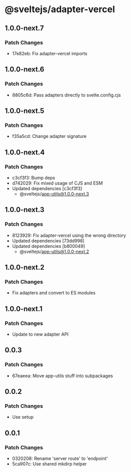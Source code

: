 # @sveltejs/adapter-vercel

## 1.0.0-next.7

### Patch Changes

- 17e82eb: Fix adapter-vercel imports

## 1.0.0-next.6

### Patch Changes

- 8805c6d: Pass adapters directly to svelte.config.cjs

## 1.0.0-next.5

### Patch Changes

- f35a5cd: Change adapter signature

## 1.0.0-next.4

### Patch Changes

- c3cf3f3: Bump deps
- d742029: Fix mixed usage of CJS and ESM
- Updated dependencies [c3cf3f3]
  - @sveltejs/app-utils@1.0.0-next.3

## 1.0.0-next.3

### Patch Changes

- 8123929: Fix adapter-vercel using the wrong directory
- Updated dependencies [73dd998]
- Updated dependencies [b800049]
  - @sveltejs/app-utils@1.0.0-next.2

## 1.0.0-next.2

### Patch Changes

- Fix adapters and convert to ES modules

## 1.0.0-next.1

### Patch Changes

- Update to new adapter API

## 0.0.3

### Patch Changes

- 67eaeea: Move app-utils stuff into subpackages

## 0.0.2

### Patch Changes

- Use setup

## 0.0.1

### Patch Changes

- 0320208: Rename 'server route' to 'endpoint'
- 5ca907c: Use shared mkdirp helper
